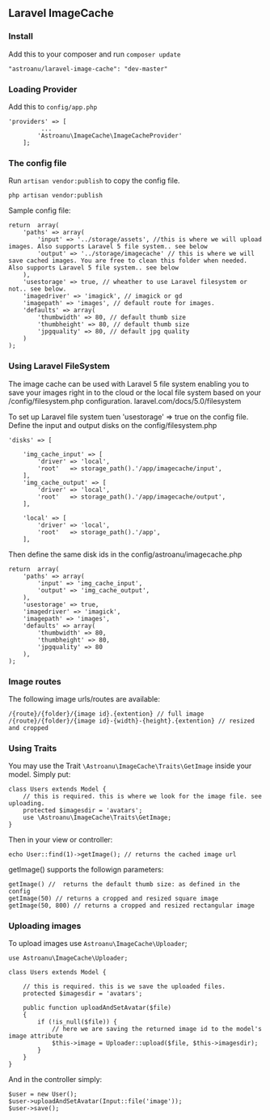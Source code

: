 ## Laravel ImageCache
### Install
Add this to your composer and run ```composer update```

    "astroanu/laravel-image-cache": "dev-master"

### Loading Provider
Add this to ````config/app.php````

   	'providers' => [
   	   	   	 ...
   	   	   	'Astroanu\ImageCache\ImageCacheProvider'
   	    ];

### The config file
Run ````artisan vendor:publish```` to copy the config file.

    php artisan vendor:publish
 
 Sample config file:   
    
    return 	array(
        'paths' => array(
            'input' => '../storage/assets', //this is where we will upload images. Also supports Laravel 5 file system.. see below
            'output' => '../storage/imagecache' // this is where we will save cached images. You are free to clean this folder when needed. Also supports Laravel 5 file system.. see below
        ),
        'usestorage' => true, // wheather to use Laravel filesystem or not.. see below.
        'imagedriver' => 'imagick', // imagick or gd
        'imagepath' => 'images', // default route for images.
        'defaults' => array(
        	'thumbwidth' => 80, // default thumb size
        	'thumbheight' => 80, // default thumb size
        	'jpgquality' => 80, // default jpg quality
        )
    );

### Using Laravel FileSystem

The image cache can be used with Laravel 5 file system enabling you to save your images right in to the cloud or the local file system based on your /config/filesystem.php configuration. laravel.com/docs/5.0/filesystem

To set up Laravel file system tuen 'usestorage' => true on the config file.
Define the input and output disks on the config/filesystem.php


    'disks' => [

        'img_cache_input' => [
            'driver' => 'local',
            'root'   => storage_path().'/app/imagecache/input',
        ],
        'img_cache_output' => [
            'driver' => 'local',
            'root'   => storage_path().'/app/imagecache/output',
        ],

        'local' => [
            'driver' => 'local',
            'root'   => storage_path().'/app',
        ],

Then define the same disk ids in the config/astroanu/imagecache.php

    return  array(
        'paths' => array(
            'input' => 'img_cache_input',
            'output' => 'img_cache_output',
        ),
        'usestorage' => true,
        'imagedriver' => 'imagick',
        'imagepath' => 'images',
        'defaults' => array(
            'thumbwidth' => 80,
            'thumbheight' => 80,
            'jpgquality' => 80
        ),
    );

### Image routes
The following image urls/routes are available:

    /{route}/{folder}/{image id}.{extention} // full image
    /{route}/{folder}/{image id}-{width}-{height}.{extention} // resized and cropped
    
### Using Traits
You may use the Trait ````\Astroanu\ImageCache\Traits\GetImage```` inside your model. Simply put:

    class Users extends Model {
        // this is required. this is where we look for the image file. see uploading.
        protected $imagesdir = 'avatars';  
        use \Astroanu\ImageCache\Traits\GetImage;
    }
    
Then in your view or controller:

    echo User::find(1)->getImage(); // returns the cached image url
    
getImage() supports the followign parameters:

    getImage() //  returns the default thumb size: as defined in the config
    getImage(50) // returns a cropped and resized square image 
    getImage(50, 800) // returns a cropped and resized rectangular image 

### Uploading images

To upload images use ````Astroanu\ImageCache\Uploader````;

    use Astroanu\ImageCache\Uploader;
    
    class Users extends Model {
    
        // this is required. this is we save the uploaded files.
        protected $imagesdir = 'avatars';  
        
        public function uploadAndSetAvatar($file)
    	{
    		if (!is_null($file)) {		
    		    // here we are saving the returned image id to the model's image attribute
    			$this->image = Uploader::upload($file, $this->imagesdir); 
    		}
    	}
    }
    
And in the controller simply:

    $user = new User();
    $user->uploadAndSetAvatar(Input::file('image'));
    $user->save();

